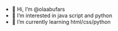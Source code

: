- 👋 Hi, I’m @olaabufars
- 👀 I’m interested in java script and python
- 🌱 I’m currently learning html/css/python


<!---
Hello everyone
"Programming isn't about what you know; it's about what you can figure out"
"I always strive to learn, I try to learn programming by improving my logical thinking. This is my main goal"
"In fact, I left programming for years and came back"
"I believe that everyone has their own way of thinking about solving a code problem"
"I have a good background in programming"

I have good knowledge of the following languages:
Python
JavaScript
html
--->
